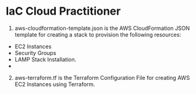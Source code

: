 # IaC Cloud Practitioner
1. aws-cloudformation-template.json is the AWS CloudFormation JSON template for creating a stack to provision the following resources:
-  EC2 Instances
-  Security Groups
-  LAMP Stack Installation.
-  
2. aws-terraform.tf is the Terraform Configuration File for creating AWS EC2 Instances using Terraform.
